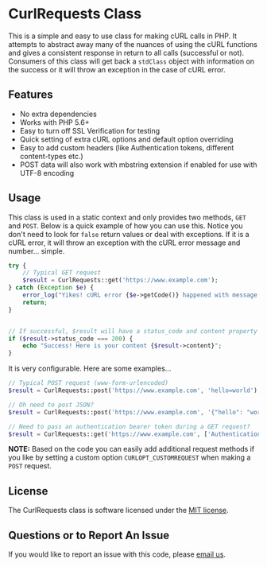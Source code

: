 # CurlRequests Class

This is a simple and easy to use class for making cURL calls in PHP. It attempts to abstract away many of the nuances of using the cURL functions and gives a consistent response in return to all calls (successful or not). Consumers of this class will get back a `stdClass` object with information on the success or it will throw an exception in the case of cURL error. 

## Features

- No extra dependencies
- Works with PHP 5.6+
- Easy to turn off SSL Verification for testing
- Quick setting of extra cURL options and default option overriding
- Easy to add custom headers (like Authentication tokens, different content-types etc.)
- POST data will also work with mbstring extension if enabled for use with UTF-8 encoding

## Usage

This class is used in a static context and only provides two methods, `GET` and `POST`. Below is a quick example of how you can use this. Notice you don't need to look for `false` return values or deal with exceptions. If it is a cURL error, it will throw an exception with the cURL error message and number... simple.

```php
try {
    // Typical GET request
    $result = CurlRequests::get('https://www.example.com');
} catch (Exception $e) {
    error_log("Yikes! cURL error {$e->getCode()} happened with message {$e->getMessage()}");
    return;
}


// If successful, $result will have a status_code and content property
if ($result->status_code === 200) {
    echo "Success! Here is your content {$result->content}";
}
```

It is very configurable. Here are some examples...

```php
// Typical POST request (www-form-urlencoded)
$result = CurlRequests::post('https://www.example.com', 'hello=world');

// Oh need to post JSON?
$result = CurlRequests::post('https://www.example.com', '{"hello": "world"}', ["content-type" => "application/json"]);

// Need to pass an authentication bearer token during a GET request?
$result = CurlRequests::get('https://www.example.com', ['Authentication' => "Bearer 123456789"]);
```

**NOTE:** Based on the code you can easily add additional request methods if you like by setting a custom option `CURLOPT_CUSTOMREQUEST` when making a `POST` request. 

## License

The CurlRequests class is software licensed under the [MIT license](https://opensource.org/licenses/MIT).

## Questions or to Report An Issue

If you would like to report an issue with this code, please [email us](mailto:github@coderslexicon.com).
